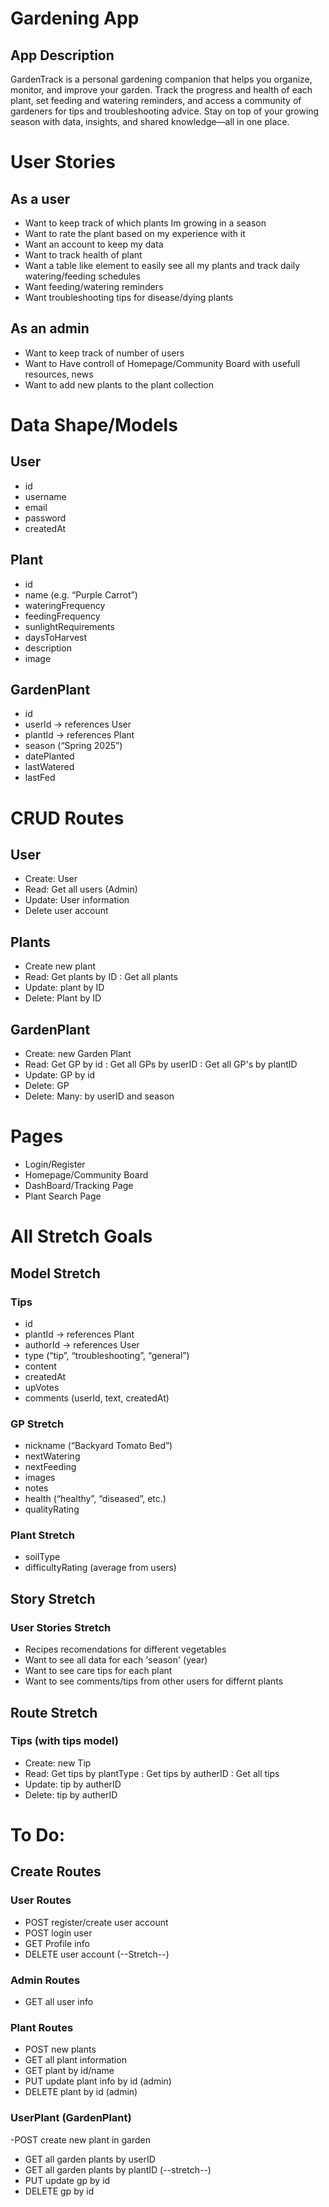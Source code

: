 # Gardening App

## App Description

GardenTrack is a personal gardening companion that helps you organize, monitor, and improve your garden. Track the progress and health of each plant, set feeding and watering reminders, and access a community of gardeners for tips and troubleshooting advice. Stay on top of your growing season with data, insights, and shared knowledge—all in one place.

##
# User Stories

## As a user
- Want to keep track of which plants Im growing in a season
- Want to rate the plant based on my experience with it
- Want an account to keep my data
- Want to track health of plant
- Want a table like element to easily see all my plants and track daily watering/feeding schedules
- Want feeding/watering reminders
- Want troubleshooting tips for disease/dying plants


## As an admin
- Want to keep track of number of users
- Want to Have controll of Homepage/Community Board with usefull resources, news
- Want to add new plants to the plant collection



##
# Data Shape/Models

## User
- id
- username
- email
- password
- createdAt

## Plant
- id
- name (e.g. “Purple Carrot”)
- wateringFrequency
- feedingFrequency
- sunlightRequirements
- daysToHarvest
- description
- image


## GardenPlant
- id
- userId → references User
- plantId → references Plant
- season (“Spring 2025”)
- datePlanted
- lastWatered
- lastFed


##
# CRUD Routes

## User
- Create: User
- Read: Get all users (Admin)
- Update: User information
- Delete user account

## Plants
- Create new plant
- Read: Get plants by ID
      : Get all plants
- Update: plant by ID
- Delete: Plant by ID

## GardenPlant
- Create: new Garden Plant
- Read: Get GP by id
      : Get all GPs by userID
      : Get all GP's by plantID
- Update: GP by id
- Delete: GP
- Delete: Many: by userID and season





##
# Pages
- Login/Register
- Homepage/Community Board
- DashBoard/Tracking Page
- Plant Search Page





##
# All Stretch Goals

## Model Stretch

### Tips 
- id
- plantId → references Plant
- authorId → references User
- type (“tip”, “troubleshooting”, “general”)
- content
- createdAt
- upVotes
- comments (userId, text, createdAt)

### GP Stretch
- nickname (“Backyard Tomato Bed”) 
- nextWatering 
- nextFeeding
- images
- notes
- health (“healthy”, “diseased”, etc.)
- qualityRating

### Plant Stretch
- soilType
- difficultyRating (average from users)


## Story Stretch

### User Stories Stretch
- Recipes recomendations for different vegetables
- Want to see all data for each 'season' (year)
- Want to see care tips for each plant
- Want to see comments/tips from other users for differnt plants


## Route Stretch 

### Tips (with tips model)
- Create: new Tip
- Read: Get tips by plantType
      : Get tips by autherID
      : Get all tips
- Update: tip by autherID
- Delete: tip by autherID



# To Do:

## Create Routes

### User Routes
- POST register/create user account
- POST login user
- GET Profile info
- DELETE user account (--Stretch--)

### Admin Routes
- GET all user info

### Plant Routes
- POST new plants
- GET all plant information
- GET plant by id/name
- PUT update plant info by id (admin)
- DELETE plant by id (admin)

### UserPlant (GardenPlant)
-POST create new plant in garden
- GET all garden plants by userID
- GET all garden plants by plantID (--stretch--)
- PUT update gp by id
- DELETE gp by id







